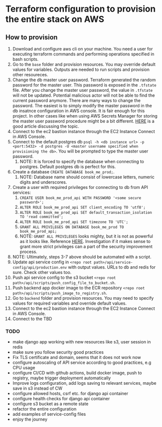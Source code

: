 # Terraform configuration to provision the entire stack on AWS

## How to provision

1. Download and configure aws cli on your machine. You need a user for executing terraform commands and performing operations specified in bash scripts.
2. Go to the `base` folder and provision resources. You may override default values for variables. Outputs are needed to run scripts and provision other resoureces.
3. Change the db master user password. Terraform generated the random password for the master user. This password is exposed in the `.tfstate` file. After you change the master user password, the value in `.tfstate` will not be updated. Potential malicious actor will not be able to find the current password anymore. There are many ways to change the password. The easiest is to simply modify the master password in the db insatnce configuration in AWS console. It is fair enough for this project. In other cases like when using AWS Secrets Manager for storing the master user password procedure might be a bit different. [HERE](https://advancedweb.hu/how-to-remove-the-rds-master-user-password-from-the-terraform-state/) is a good article discussing the topic.
4. Connect to the ec2 bastion instance through the EC2 Instance Connect in AWS Console.
5. Connect to the default postgres db `psql -h <db instance url> -p <port:5432> -d postgres -U <master username specified when provisioning the db>`. You will be prompted to type the master user password.
   1. NOTE: It is forced to specify the database when connecting to postgres. Default postgres db is perfect for this.
6. Create a database `CREATE DATABASE book_me_prod;`.
   1. NOTE: Database name should consist of lowercase letters, numeric digits and underscores.
7. Create a user with required privileges for connecting to db from API services:
   1. `CREATE USER book_me_prod_api WITH PASSWORD '<some secure password>';`
   2. `ALTER ROLE book_me_prod_api SET client_encoding TO 'utf8';`
   3. `ALTER ROLE book_me_prod_api SET default_transaction_isolation TO 'read committed';`
   4. `ALTER ROLE book_me_prod_api SET timezone TO 'UTC';`
   5. `GRANT ALL PRIVILEGES ON DATABASE book_me_prod TO book_me_prod_api;`
   6. NOTE: `GRANT ALL PRIVILEGES` looks mighty, but it is not as powerful as it looks like. Reference [HERE](https://www.postgresql.org/docs/current/ddl-priv.html). Investigation if it makes sense to grant more strict privileges can a part of the security improvement process.
8. NOTE: Ultimately, steps 3-7 above should be automated with a script.
9. Update api service config in `<repo root path>/api/service-config/api/production.env` with output values. URLs to db and redis for sure. Check other values too.
10. Push api service config to the s3 bucket `<repo root path>/api/scripts/push_config_file_to_bucket.sh`.
11. Push backend app docker image to the ECR repository `<repo root path>/api/scripts/push_image_to_registry.sh`.
12. Go to `backend` folder and provision resources. You may need to specify values for required variables and override default values.
13. Connect to the ec2 bastion instance through the EC2 Instance Connect in AWS Console.
14. Connect to the TBD

### TODO

- make django app working with new resources like s3, user session in redis
- make sure you follow security good practices
- Fix TLS certificate and domain, seems that it does not work now
- configure autoscaling of API service according to good practices, e.g CPU usage
- configure CI/CD with github actions, build docker image, push to registry, maybe trigger deployment automatically
- Improve logs configuration, add logs saving to relevant services, maybe save in s3 instead of CW
- configure allowed hosts, csrf etc. for django api container
- configure health checks for django api container
- configure s3 bucket as a remote state
- refactor the entire configuration
- add examples of service-config files
- enjoy the journey
